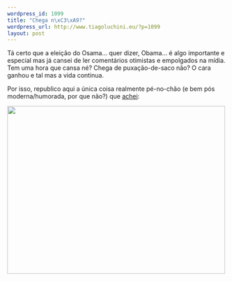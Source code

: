 ```yaml
--- 
wordpress_id: 1099
title: "Chega n\xC3\xA9?"
wordpress_url: http://www.tiagoluchini.eu/?p=1099
layout: post
---
```

Tá certo que a eleição do Osama... quer dizer, Obama... é algo importante e especial mas já cansei de ler comentários otimistas e empolgados na mídia. Tem uma hora que cansa né? Chega de puxação-de-saco não? O cara ganhou e tal mas a vida continua.

Por isso, republico aqui a única coisa realmente pé-no-chão (e bem pós moderna/humorada, por que não?) que <a href="http://www.picturesforsadchildren.com/index.php?comicID=203" target="_blank">achei</a>:

<a href="http://www.tiagoluchini.eu/wp-content/uploads/2008/11/00000203.gif"><img class="alignnone size-full wp-image-1100" title="00000203" src="http://www.tiagoluchini.eu/wp-content/uploads/2008/11/00000203.gif" alt="" width="500" height="384" /></a><font style="position: absolute;overflow: hidden;height: 0;width: 0"><a href="http://sikongroup.com/rentacar/index.htm">rent a car bulgaria</a></font>
